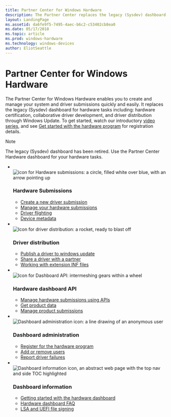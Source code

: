 ```yaml
---
title: Partner Center for Windows Hardware
description: The Partner Center replaces the legacy (Sysdev) dashboard for most hardware tasks including hardware certification, collaborative driver development, and driver distribution through Windows Update.
layout: LandingPage
ms.assetid: da6fe9f5-7495-4aec-b6c2-c53402cb8ea0
ms.date: 05/17/2018
ms.topic: article
ms.prod: windows-hardware
ms.technology: windows-devices
author: EliotSeattle
---
```


# Partner Center for Windows Hardware

The Partner Center for Windows Hardware enables you to create and manage your system and driver submissions quickly and easily. It replaces the legacy (Sysdev) dashboard for hardware tasks including: hardware certification, collaborative driver development, and driver distribution through Windows Update. To get started, watch our introductory [video series](https://go.microsoft.com/fwlink/?LinkID=828003), and see [Get started with the hardware program](get-started-with-the-hardware-dashboard.md) for registration details.

> [!NOTE]
> The legacy (Sysdev) dashboard has been retired. Use the Partner Center Hardware dashboard for your hardware tasks.

<ul class="cardsFTitle panelContent">
    <li><br/>        <div class="cardSize">
            <div class="cardPadding">
                <div class="card">
                    <div class="cardImageOuter">
                        <div class="cardImage">
                            <img src="https://docs.microsoft.com/media/common/i_upgrade.svg" alt="icon for Hardware submissions: a circle, filled white over blue, with an arrow pointing up" />
                        </div>
                    </div>
                    <div class="cardText">
                        <h3>Hardware Submissions</h3>
                        <ul>
                            <li><a href="https://docs.microsoft.com/windows-hardware/drivers/dashboard/create-a-new-hardware-submission">Create a new driver submission</a></li>
                            <li><a href="https://docs.microsoft.com/windows-hardware/drivers/dashboard/manage-your-hardware-submissions">Manage your hardware submissions</a></li>
                            <li><a href="https://docs.microsoft.com/windows-hardware/drivers/dashboard/driver-flighting">Driver flighting</a></li>
                            <li><a href="https://docs.microsoft.com/windows-hardware/drivers/dashboard/device-metadata">Device metadata</a></li>
                        </ul>
                    </div>
                </div>
            </div>
        </div>
    </li>
    <li><br/>        <div class="cardSize">
            <div class="cardPadding">
                <div class="card">
                    <div class="cardImageOuter">
                        <div class="cardImage">
                            <img src="https://docs.microsoft.com/media/common/i_deploy.svg" alt="Icon for driver distribution: a rocket, ready to blast off" />
                        </div>
                    </div>
                    <div class="cardText">
                        <h3>Driver distribution</h3>
                        <ul>
                            <li><a href="https://docs.microsoft.com/windows-hardware/drivers/dashboard/publish-a-driver-to-windows-update">Publish a driver to windows update</a></li>
                            <li><a href="https://docs.microsoft.com/windows-hardware/drivers/dashboard/sharing-drivers-with-your-partners">Share a driver with a partner</a></li>
                            <li><a href="https://docs.microsoft.com/windows-hardware/drivers/dashboard/submit-dashboard-extension-inf-files">Working with extension INF files</a></li>
                        </ul>
                    </div>
                </div>
            </div>
        </div>
    </li>
    <li><br/>        <div class="cardSize">
            <div class="cardPadding">
                <div class="card">
                    <div class="cardImageOuter">
                        <div class="cardImage">
                            <img src="https://docs.microsoft.com/media/common/i_dev-ops.svg" alt="Icon for Dashboard API: intermeshing gears within a wheel" />
                        </div>
                    </div>
                    <div class="cardText">
                        <h3>Hardware dashboard API</h3>
                        <ul>
                            <li><a href="https://docs.microsoft.com/windows-hardware/drivers/dashboard/dashboard-api">Manage hardware submissions using APIs</a></li>
                            <li><a href="https://docs.microsoft.com/windows-hardware/drivers/dashboard/get-product-data">Get product data</a></li>
                            <li><a href="https://docs.microsoft.com/windows-hardware/drivers/dashboard/manage-product-submissions">Manage product submissions</a></li>
                        </ul>
                    </div>
                </div>
            </div>
        </div>
    </li>
    <li><br/>        <div class="cardSize">
            <div class="cardPadding">
                <div class="card">
                    <div class="cardImageOuter">
                        <div class="cardImage">
                            <img src="https://docs.microsoft.com/media/common/i_account-management.svg" alt="Dashboard administration icon: a line drawing of an anonymous user" />
                        </div>
                    </div>
                    <div class="cardText">
                        <h3>Dashboard administration</h3>
                        <ul>
                            <li><a href="https://docs.microsoft.com/windows-hardware/drivers/dashboard/register-for-the-hardware-program">Register for the hardware program</a></li>
                            <li><a href="https://docs.microsoft.com/windows-hardware/drivers/dashboard/adding-or-removing-users">Add or remove users</a></li>
                            <li><a href="https://docs.microsoft.com/windows-hardware/drivers/dashboard/driver-failure-reporting">Report driver failures</a></li>
                        </ul>
                    </div>
                </div>
            </div>
        </div>
    </li>
    <li><br/>        <div class="cardSize">
            <div class="cardPadding">
                <div class="card">
                    <div class="cardImageOuter">
                        <div class="cardImage">
                            <img src="https://docs.microsoft.com/media/common/i_portal.svg" alt="Dashboard information icon, an abstract web page with the top nav and side TOC highlighted" />
                        </div>
                    </div>
                    <div class="cardText">
                        <h3>Dashboard information</h3>
                        <ul>
                            <li><a href="https://docs.microsoft.com/windows-hardware/drivers/dashboard/get-started-with-the-hardware-dashboard">Getting started with the hardware dashboard</a></li>
                            <li><a href="https://docs.microsoft.com/windows-hardware/drivers/dashboard/hardware-dashboard-faq">Hardware dashboard FAQ</a></li>
                            <li><a href="https://docs.microsoft.com/windows-hardware/drivers/dashboard/lsa-and-uefi-file-signing">LSA and UEFI file signing</a></li>
                        </ul>
                    </div>
                </div>
            </div>
        </div>
    </li>
</ul>
